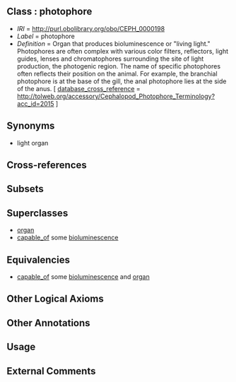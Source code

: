 
## Class : photophore

 * *IRI* = http://purl.obolibrary.org/obo/CEPH_0000198
 * *Label* = photophore
 * *Definition* = Organ that produces bioluminescence or &quot;living light.&quot; Photophores are often complex with various color filters, reflectors, light guides, lenses and chromatophores surrounding the site of light production, the photogenic region. The name of specific photophores often reflects their position on the animal. For example, the branchial photophore is at the base of the gill, the anal photophore lies at the side of the anus. [ [database_cross_reference](../../ef/oboInOwl#hasDbXref.md) = http://tolweb.org/accessory/Cephalopod_Photophore_Terminology?acc_id=2015 ]

## Synonyms

 * light organ

## Cross-references


## Subsets


## Superclasses

 * [organ](../../UBERON/62/UBERON_0000062.md)
 * [capable_of](../../ceph#capable/of/ceph#capable_of.md) some [bioluminescence](../../GO/18/GO_0008218.md)

## Equivalencies

 * [capable_of](../../ceph#capable/of/ceph#capable_of.md) some [bioluminescence](../../GO/18/GO_0008218.md) and [organ](../../UBERON/62/UBERON_0000062.md)

## Other Logical Axioms


## Other Annotations


## Usage


## External Comments

